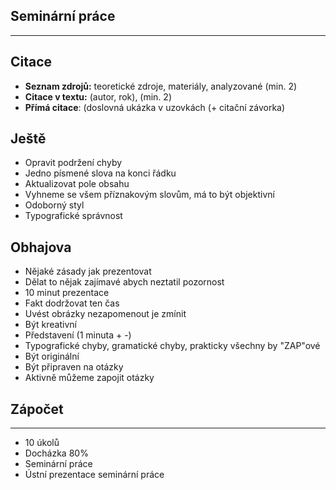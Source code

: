 ## Seminární práce
---
## Citace 
- **Seznam zdrojů:** teoretické zdroje, materiály, analyzované (min. 2)
- **Citace v textu:** (autor, rok), (min. 2)
- **Přímá citace**: (doslovná ukázka v uzovkách (+ citační závorka) 

## Ještě
- Opravit podržení chyby
- Jedno písmené slova na konci řádku
- Aktualizovat pole obsahu
- Vyhneme se všem příznakovým slovům, má to být objektivní
- Odoborný styl
- Typografické správnost

## Obhajova
- Nějaké zásady jak prezentovat
- Dělat to nějak zajímavé abych neztatil pozornost
- 10 minut prezentace
- Fakt dodržovat ten čas
- Uvést obrázky nezapomenout je zmínit
- Být kreativní
- Představení (1 minuta + -)
- Typografické chyby, gramatické chyby, prakticky všechny by "ZAP"ové
- Být originální
- Být připraven na otázky
- Aktivně můžeme zapojit otázky
## Zápočet
----
- 10 úkolů
- Docházka 80%
- Seminární práce
- Ústní prezentace seminární práce

